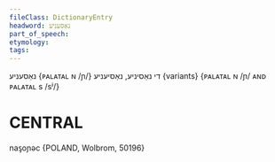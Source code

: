 ```yaml
---
fileClass: DictionaryEntry
headword: נאַסעניע
part_of_speech: 
etymology: 
tags: 
---
```

נאַסעניע
{ᴘᴀʟᴀᴛᴀʟ ɴ /ɲ/}
די
נאַסיניע, נאַסיעניע {variants}
{ᴘᴀʟᴀᴛᴀʟ ɴ /ɲ/ ᴀɴᴅ ᴘᴀʟᴀᴛᴀʟ s /sʲ/}

CENTRAL
========

naᶊoɲəc {POLAND, Wolbrom, 50196}
